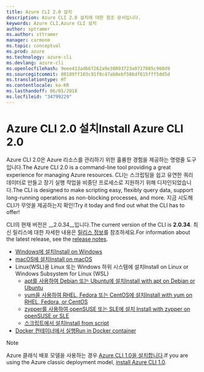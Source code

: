 ```yaml
---
title: Azure CLI 2.0 설치
description: Azure CLI 2.0 설치에 대한 참조 문서입니다.
keywords: Azure CLI,Azure CLI 설치
author: sptramer
ms.author: sttramer
manager: carmonm
ms.topic: conceptual
ms.prod: azure
ms.technology: azure-cli
ms.devlang: azure-cli
ms.openlocfilehash: 9eee413ad667262a9e30093723a0717805c960d9
ms.sourcegitcommit: 80189ff103c91f8c47ab8ebf586df815fff5dd5d
ms.translationtype: HT
ms.contentlocale: ko-KR
ms.lasthandoff: 06/05/2018
ms.locfileid: "34799229"
---
```

# <a name="install-azure-cli-20"></a><span data-ttu-id="098fe-104">Azure CLI 2.0 설치</span><span class="sxs-lookup"><span data-stu-id="098fe-104">Install Azure CLI 2.0</span></span>

<span data-ttu-id="098fe-105">Azure CLI 2.0은 Azure 리소스를 관리하기 위한 훌륭한 경험을 제공하는 명령줄 도구입니다.</span><span class="sxs-lookup"><span data-stu-id="098fe-105">The Azure CLI 2.0 is a command-line tool providing a great experience for managing Azure resources.</span></span> <span data-ttu-id="098fe-106">CLI는 스크립팅을 쉽고 유연한 쿼리 데이터로 만들고 장기 실행 작업을 비중단 프로세스로 지원하기 위해 디자인되었습니다.</span><span class="sxs-lookup"><span data-stu-id="098fe-106">The CLI is designed to make scripting easy, flexibly query data, support long-running operations as non-blocking processes, and more.</span></span> <span data-ttu-id="098fe-107">지금 시도해 CLI가 무엇을 제공하는지 확인!</span><span class="sxs-lookup"><span data-stu-id="098fe-107">Try it today and find out what the CLI has to offer!</span></span>

<span data-ttu-id="098fe-108">CLI의 현재 버전은 __2.0.34__입니다.</span><span class="sxs-lookup"><span data-stu-id="098fe-108">The current version of the CLI is __2.0.34__.</span></span> <span data-ttu-id="098fe-109">최신 릴리스에 대한 자세한 내용은 [릴리스 정보](release-notes-azure-cli.md)를 참조하세요.</span><span class="sxs-lookup"><span data-stu-id="098fe-109">For information about the latest release, see the [release notes](release-notes-azure-cli.md).</span></span>

* [<span data-ttu-id="098fe-110">Windows에 설치</span><span class="sxs-lookup"><span data-stu-id="098fe-110">Install on Windows</span></span>](install-azure-cli-windows.md)
* [<span data-ttu-id="098fe-111">macOS에 설치</span><span class="sxs-lookup"><span data-stu-id="098fe-111">Install on macOS</span></span>](install-azure-cli-macos.md)
* <span data-ttu-id="098fe-112">Linux(WSL)용 Linux 또는 Windows 하위 시스템에 설치</span><span class="sxs-lookup"><span data-stu-id="098fe-112">Install on Linux or Windows Subsystem for Linux (WSL)</span></span>
  * [<span data-ttu-id="098fe-113">apt를 사용하여 Debian 또는 Ubuntu에 설치</span><span class="sxs-lookup"><span data-stu-id="098fe-113">Install with apt on Debian or Ubuntu</span></span>](install-azure-cli-apt.md)
  * [<span data-ttu-id="098fe-114">yum을 사용하여 RHEL, Fedora 또는 CentOS에 설치</span><span class="sxs-lookup"><span data-stu-id="098fe-114">Install with yum on RHEL, Fedora, or CentOS </span></span>](install-azure-cli-yum.md)
  * [<span data-ttu-id="098fe-115">zypper를 사용하여 openSUSE 또는 SLE에 설치 </span><span class="sxs-lookup"><span data-stu-id="098fe-115">Install with zypper on openSUSE or SLE </span></span>](install-azure-cli-zypper.md)
  * [<span data-ttu-id="098fe-116">스크립트에서 설치</span><span class="sxs-lookup"><span data-stu-id="098fe-116">Install from script</span></span>](install-azure-cli-linux.md)
* [<span data-ttu-id="098fe-117">Docker 컨테이너에서 실행</span><span class="sxs-lookup"><span data-stu-id="098fe-117">Run in Docker container</span></span>](run-azure-cli-docker.md)

> [!NOTE]
> <span data-ttu-id="098fe-118">Azure 클래식 배포 모델을 사용하는 경우 [Azure CLI 1.0을 설치합니다](install-cli-version-1.0.md).</span><span class="sxs-lookup"><span data-stu-id="098fe-118">If you are using the Azure classic deployment model, [install Azure CLI 1.0](install-cli-version-1.0.md).</span></span>

